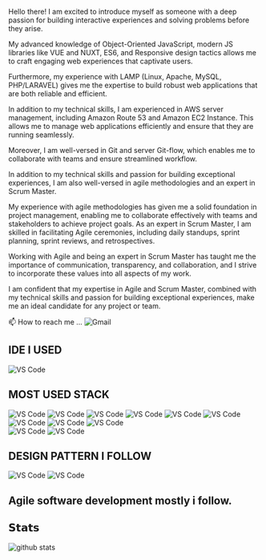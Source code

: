 Hello there! I am excited to introduce myself as someone with a deep passion for building interactive experiences and solving problems before they arise.

My advanced knowledge of Object-Oriented JavaScript, modern JS libraries like VUE and NUXT, ES6, and Responsive design tactics allows me to craft engaging web experiences that captivate users.

Furthermore, my experience with LAMP (Linux, Apache, MySQL, PHP/LARAVEL) gives me the expertise to build robust web applications that are both reliable and efficient.

In addition to my technical skills, I am experienced in AWS server management, including Amazon Route 53 and Amazon EC2 Instance. This allows me to manage web applications efficiently and ensure that they are running seamlessly.

Moreover, I am well-versed in Git and server Git-flow, which enables me to collaborate with teams and ensure streamlined workflow.

In addition to my technical skills and passion for building exceptional experiences, I am also well-versed in agile methodologies and an expert in Scrum Master.

My experience with agile methodologies has given me a solid foundation in project management, enabling me to collaborate effectively with teams and stakeholders to achieve project goals. As an expert in Scrum Master, I am skilled in facilitating Agile ceremonies, including daily standups, sprint planning, sprint reviews, and retrospectives.

Working with Agile and being an expert in Scrum Master has taught me the importance of communication, transparency, and collaboration, and I strive to incorporate these values into all aspects of my work.

I am confident that my expertise in Agile and Scrum Master, combined with my technical skills and passion for building exceptional experiences, make me an ideal candidate for any project or team.

📫 How to reach me ... ![Gmail](https://img.shields.io/badge/-kanokhossain.se@gmail.com-EA4335?style=flat-square&logoColor=black&logo=mail.ru&link=kanokhossain.se@gmail.com)

## IDE I USED
![VS Code](https://img.shields.io/badge/-VSCode-%23007ACC?style=flat-square&logo=visual-studio-code)

## MOST USED STACK
![VS Code](https://img.shields.io/badge/Vue%20Js-Javascript-green)
![VS Code](https://img.shields.io/badge/NUXT%20JS-%20-brightgreen)
![VS Code](https://img.shields.io/badge/Angular%20JS-%20-brightgreen)
![VS Code](https://img.shields.io/badge/REST%20API-%20-brightgreen)
![VS Code](https://img.shields.io/badge/Swagger-%20-brightgreen)
![VS Code](https://img.shields.io/badge/MYSQL-%20-brightgreen)
![VS Code](https://img.shields.io/badge/AWS-%20-brightgreen)
![VS Code](https://img.shields.io/badge/DIGITAL%20OCEAN-%20-brightgreen)
![VS Code](https://img.shields.io/badge/Laravel-Php-green)<br />
![VS Code](https://img.shields.io/badge/ES6-%20-green)
![VS Code](https://img.shields.io/badge/Livewire-%20-brightgreen)

## DESIGN PATTERN I FOLLOW
![VS Code](https://img.shields.io/badge/SOLID-%20-brightgreen)
![VS Code](https://img.shields.io/badge/DRY-%20-brightgreen)

## Agile software development mostly i follow.

## 𝗦𝘁𝗮𝘁𝘀
![github stats](https://github-readme-stats.vercel.app/api?username=MdKanokHossain&hide=stars,prs,issues,contribs&show_icons=true&include_all_commits=true&count_private=true)
<!-- 
[![Top Langs](https://github-readme-stats.vercel.app/api/top-langs/?username=MdkanokHossain&layout=compact)](https://github.com/anuraghazra/github-readme-stats)
![](https://komarev.com/ghpvc/?username=MdkanokHossain&label=PROFILE+VIEWS)
 -->
<!--
- 👀 I’m interested in ... 
- 🌱 I’m currently learning ...
- 💞️ I’m looking to collaborate on ...
- 📫 How to reach me ...
-->
<!---
MdkanokHossain/MdkanokHossain is a ✨ special ✨ repository because its `README.md` (this file) appears on your GitHub profile.
You can click the Preview link to take a look at your changes.
--->
